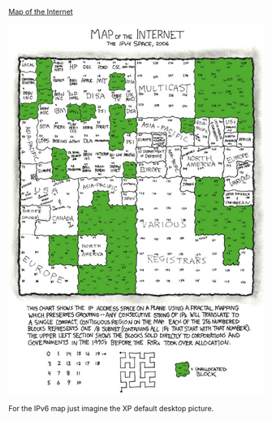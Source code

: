 [Map of the Internet](https://xkcd.com/195)

![Map of the Internet](./random_comic.png)

For the IPv6 map just imagine the XP default desktop picture.

